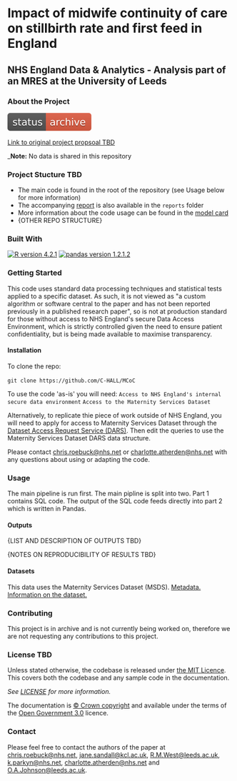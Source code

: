 # Impact of midwife continuity of care on stillbirth rate and first feed in England 
## NHS England Data & Analytics - Analysis part of an MRES at the University of Leeds

### About the Project

[![status: archive](https://github.com/GIScience/badges/raw/master/status/archive.svg)](https://github.com/GIScience/badges#archive)

[Link to original project propsoal TBD](https://nhsx.github.io/nhsx-internship-projects/)

_**Note:** No data is shared in this repository 

### Project Stucture TBD

- The main code is found in the root of the repository (see Usage below for more information)
- The accompanying [report](./reports/report.pdf) is also available in the `reports` folder
- More information about the code usage can be found in the [model card](./model_card.md)
- {OTHER REPO STRUCTURE}

### Built With

[![R version 4.2.1 ](https://img.shields.io/badge/R-v4.2.1-blue.svg)]([https://www.r-project.org/])
[![pandas version 1.2.1.2 ](https://img.shields.io/badge/pandas-v1.21.2-blue.svg)]([https://pandas.pydata.org/pandas-docs/stable/whatsnew/v1.2.1.html#])

### Getting Started
This code uses standard data processing techniques and statistical tests applied to a specific dataset. 
As such, it is not viewed as "a custom algorithm or software central to the paper and has not been reported previously in a published research paper", so is not at production standard for those without access to NHS England's secure Data Access Environment, 
which is strictly controlled given the need to ensure patient confidentiality, but is being made available to maximise transparency.

#### Installation

To clone the repo:

`git clone https://github.com/C-HALL/MCoC`

To use the code 'as-is' you will need:
 `Access to NHS England's internal secure data environment`
 `Access to the Maternity Services Dataset`

Alternatively, to replicate thie piece of work outside of NHS England, you will need to apply for access to Maternity Services Dataset through the [Dataset Access Request Service (DARS)](https://digital.nhs.uk/services/data-access-request-service-dars#apply-through-dars-online). Then edit the queries to use the Maternity Services Dataset DARS data structure.


Please contact [chris.roebuck@nhs.net](mailto:chris.roebuck@nhs.net) or [charlotte.atherden@nhs.net](mailto:charlotte.atherden@nhs.net) with any questions about using or adapting the code. 

### Usage
The main pipeline is run first. The main pipline is split into two. Part 1 contains SQL code. The output of the SQL code feeds directly into part 2 which is written in Pandas. 

#### Outputs
{LIST AND DESCRIPTION OF OUTPUTS TBD}

{NOTES ON REPRODUCIBILITY OF RESULTS TBD}

#### Datasets
This data uses the Maternity Services Dataset (MSDS).
[Metadata.](https://digital.nhs.uk/data-and-information/data-collections-and-data-sets/data-sets/maternity-services-data-set/guidance?area=metadata)
[Information on the dataset. ]()

### Contributing

This project is in archive and is not currently being worked on, therefore we are not requesting any contributions to this project.  

### License TBD

Unless stated otherwise, the codebase is released under [the MIT Licence][mit].
This covers both the codebase and any sample code in the documentation.

_See [LICENSE](./LICENSE) for more information._

The documentation is [© Crown copyright][copyright] and available under the terms
of the [Open Government 3.0][ogl] licence.

[mit]: LICENCE
[copyright]: http://www.nationalarchives.gov.uk/information-management/re-using-public-sector-information/uk-government-licensing-framework/crown-copyright/
[ogl]: http://www.nationalarchives.gov.uk/doc/open-government-licence/version/3/

### Contact

Please feel free to contact the authors of the paper at [chris.roebuck@nhs.net](mailto:chris.roebuck@nhs.net), [jane.sandall@kcl.ac.uk](mailto:jane.sandall@kcl.ac.uk), [R.M.West@leeds.ac.uk](mailto:R.M.West@leeds.ac.uk), [k.parkyn@nhs.net](mailto:k.parkyn@nhs.net), [charlotte.atherden@nhs.net](mailto:charlotte.atherden@nhs.net) and [O.A.Johnson@leeds.ac.uk](mailto:O.A.Johnson@leeds.ac.uk). 

<!-- ### Acknowledgements -->


